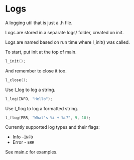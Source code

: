# Logs

A logging util that is just a .h file.

Logs are stored in a separate logs/ folder, created on init.


Logs are named based on run time where l_init() was called.


To start, put init at the top of main.
```c
l_init();
```

And remember to close it too.
```c
l_close();
```

Use l_log to log a string.
```c
l_log(INFO, "Hello");
```

Use l_flog to log a formatted string.
```c
l_flog(ERR, "What's %i + %i?", 9, 10);
```

Currently supported log types and their flags:
- Info -```INFO```
- Error - ```ERR```


See main.c for examples. 
